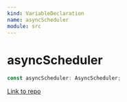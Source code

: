 ```yaml
---
kind: VariableDeclaration
name: asyncScheduler
module: src
---
```


# asyncScheduler

```ts
const asyncScheduler: AsyncScheduler;
```

[Link to repo](https://github.com/ReactiveX/rxjs/blob/master/src/internal/scheduler/async.ts#L51-L51)
